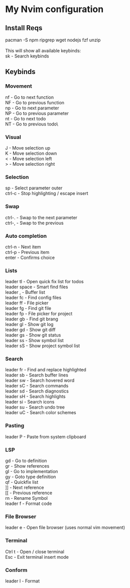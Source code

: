 # My Nvim configuration #
## Install Reqs ##
pacman -S npm ripgrep wget nodejs fzf unzip\
\
This will show all available keybinds:\
<leader>sk      - Search keybinds

## Keybinds ##
### Movement ###
<leader>nf      - Go to next function\
<leader>NF      - Go to previous function\
<leader>np      - Go to next parameter\
<leader>NP      - Go to previous parameter\
<leader>nt      - Go to next todo\
<leader>NT      - Go to previous todo\

### Visual ###
J               - Move selection up\
K               - Move selection down\
\<              - Move selection left\
\>              - Move selection right

### Selection ###
sp              - Select parameter outer\
ctrl-c          - Stop highlighting / escape insert

### Swap ###
ctrl-.          - Swap to the next parameter\
ctrl-,          - Swap to the previous

### Auto completion ###
ctrl-n          - Next item\
ctrl-p          - Previous item\
enter           - Confirms choice

### Lists ###
leader tl       - Open quick fix list for todos\
leader space    - Smart find files\
leader ,        - Buffer list\
leader fc       - Find config files\
leader ff       - File picker\
leader fg       - Find git file\
leader fp       - File picker for project\
leader gb       - Find git brang\
leader gl       - Show git log\
leader gd       - Show git diff\
leader gs       - Show git status\
leader ss       - Show symbol list\
leader sS       - Show project symbol list

### Search ###
leader fr       - Find and replace highlighted\
leader sb       - Search buffer lines\
leader sw       - Search hovered word\
leader sC       - Search commands\
leader sd       - Search diagnostics\
leader sH       - Search highlights\
leader si       - Search icons\
leader su       - Search undo tree\
leader uC       - Search color schemes

### Pasting ###
leader P        - Paste from system clipboard

### LSP ###
gd              - Go to definition\
gr              - Show references\
gI              - Go to implementation\
gy              - Goto type definition\
qf              - Quickfix list\
]]              - Next reference\
[[              - Previous reference\
rn              - Rename Symbol\
leader f        - Format code


### File Browser ###
leader e        - Open file browser (uses normal vim movement)

### Terminal ###
Ctrl t          - Open / close terminal\
Esc             - Exit terminal insert mode

### Conform ###
leader l        - Format

